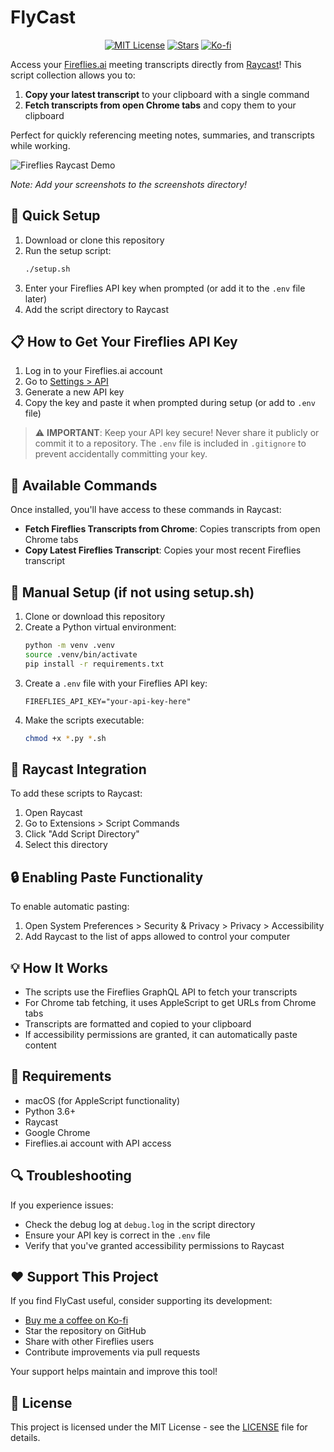 # FlyCast

<div align="center">

[![MIT License](https://img.shields.io/badge/License-MIT-green.svg)](LICENSE)
[![Stars](https://img.shields.io/github/stars/culstrup/fireflies-raycast.svg)](https://github.com/culstrup/fireflies-raycast/stargazers)
[![Ko-fi](https://img.shields.io/badge/Support-Ko--fi-FF5E5B.svg)](https://ko-fi.com/culstrup)

</div>

Access your [Fireflies.ai](https://fireflies.ai) meeting transcripts directly from [Raycast](https://raycast.com)! This script collection allows you to:

1. **Copy your latest transcript** to your clipboard with a single command
2. **Fetch transcripts from open Chrome tabs** and copy them to your clipboard

Perfect for quickly referencing meeting notes, summaries, and transcripts while working.

![Fireflies Raycast Demo](screenshots/demo.png)

*Note: Add your screenshots to the screenshots directory!*

## 🚀 Quick Setup

1. Download or clone this repository
2. Run the setup script:
   ```bash
   ./setup.sh
   ```
3. Enter your Fireflies API key when prompted (or add it to the `.env` file later)
4. Add the script directory to Raycast

## 📋 How to Get Your Fireflies API Key

1. Log in to your Fireflies.ai account
2. Go to [Settings > API](https://fireflies.ai/settings/api)
3. Generate a new API key
4. Copy the key and paste it when prompted during setup (or add to `.env` file)

> ⚠️ **IMPORTANT**: Keep your API key secure! Never share it publicly or commit it to a repository. The `.env` file is included in `.gitignore` to prevent accidentally committing your key.

## 🧩 Available Commands

Once installed, you'll have access to these commands in Raycast:

- **Fetch Fireflies Transcripts from Chrome**: Copies transcripts from open Chrome tabs
- **Copy Latest Fireflies Transcript**: Copies your most recent Fireflies transcript

## 🔧 Manual Setup (if not using setup.sh)

1. Clone or download this repository
2. Create a Python virtual environment:
   ```bash
   python -m venv .venv
   source .venv/bin/activate
   pip install -r requirements.txt
   ```
3. Create a `.env` file with your Fireflies API key:
   ```
   FIREFLIES_API_KEY="your-api-key-here"
   ```
4. Make the scripts executable:
   ```bash
   chmod +x *.py *.sh
   ```

## 📱 Raycast Integration

To add these scripts to Raycast:

1. Open Raycast
2. Go to Extensions > Script Commands
3. Click "Add Script Directory"
4. Select this directory

## 🔒 Enabling Paste Functionality

To enable automatic pasting:

1. Open System Preferences > Security & Privacy > Privacy > Accessibility
2. Add Raycast to the list of apps allowed to control your computer

## 💡 How It Works

- The scripts use the Fireflies GraphQL API to fetch your transcripts
- For Chrome tab fetching, it uses AppleScript to get URLs from Chrome tabs
- Transcripts are formatted and copied to your clipboard
- If accessibility permissions are granted, it can automatically paste content

## 📝 Requirements

- macOS (for AppleScript functionality)
- Python 3.6+
- Raycast
- Google Chrome
- Fireflies.ai account with API access

## 🔍 Troubleshooting

If you experience issues:
- Check the debug log at `debug.log` in the script directory
- Ensure your API key is correct in the `.env` file
- Verify that you've granted accessibility permissions to Raycast

## ❤️ Support This Project

If you find FlyCast useful, consider supporting its development:

- [Buy me a coffee on Ko-fi](https://ko-fi.com/culstrup)
- Star the repository on GitHub
- Share with other Fireflies users
- Contribute improvements via pull requests

Your support helps maintain and improve this tool!

## 📄 License

This project is licensed under the MIT License - see the [LICENSE](LICENSE) file for details.